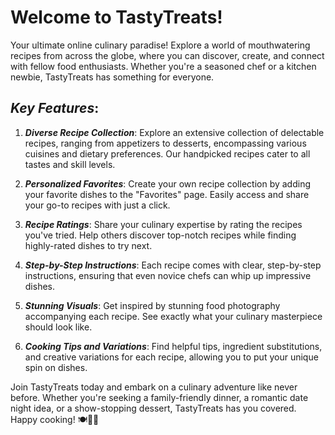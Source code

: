 # Welcome to TastyTreats!

Your ultimate online culinary paradise! Explore a world of mouthwatering recipes from across the globe, where you can discover, create, and connect with fellow food enthusiasts. Whether you're a seasoned chef or a kitchen newbie, TastyTreats has something for everyone.

## _Key Features_:

1. **_Diverse Recipe Collection_**:
   Explore an extensive collection of delectable recipes, ranging from appetizers to desserts, encompassing various cuisines and dietary preferences. Our handpicked recipes cater to all tastes and skill levels.

2. **_Personalized Favorites_**:
   Create your own recipe collection by adding your favorite dishes to the "Favorites" page. Easily access and share your go-to recipes with just a click.

3. **_Recipe Ratings_**:
   Share your culinary expertise by rating the recipes you've tried. Help others discover top-notch recipes while finding highly-rated dishes to try next.

4. **_Step-by-Step Instructions_**:
   Each recipe comes with clear, step-by-step instructions, ensuring that even novice chefs can whip up impressive dishes.

5. **_Stunning Visuals_**:
   Get inspired by stunning food photography accompanying each recipe. See exactly what your culinary masterpiece should look like.

6. **_Cooking Tips and Variations_**:
   Find helpful tips, ingredient substitutions, and creative variations for each recipe, allowing you to put your unique spin on dishes.

Join TastyTreats today and embark on a culinary adventure like never before. Whether you're seeking a family-friendly dinner, a romantic date night idea, or a show-stopping dessert, TastyTreats has you covered. Happy cooking! 🍽️🍷🍰

